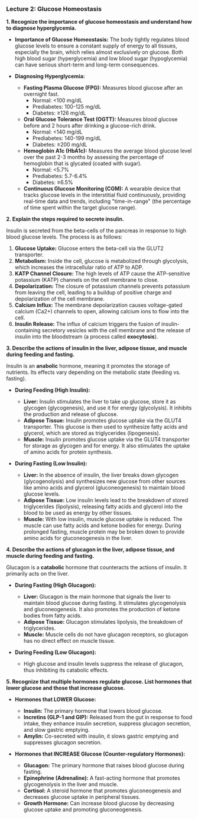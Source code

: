### Lecture 2: Glucose Homeostasis

**1. Recognize the importance of glucose homeostasis and understand how to diagnose hyperglycemia.**

*   **Importance of Glucose Homeostasis:** The body tightly regulates blood glucose levels to ensure a constant supply of energy to all tissues, especially the brain, which relies almost exclusively on glucose. Both high blood sugar (hyperglycemia) and low blood sugar (hypoglycemia) can have serious short-term and long-term consequences.

*   **Diagnosing Hyperglycemia:**
    *   **Fasting Plasma Glucose (FPG):** Measures blood glucose after an overnight fast.
        *   Normal: <100 mg/dL
        *   Prediabetes: 100-125 mg/dL
        *   Diabetes: ≥126 mg/dL
    *   **Oral Glucose Tolerance Test (OGTT):** Measures blood glucose before and 2 hours after drinking a glucose-rich drink.
        *   Normal: <140 mg/dL
        *   Prediabetes: 140-199 mg/dL
        *   Diabetes: ≥200 mg/dL
    *   **Hemoglobin A1c (HbA1c):** Measures the average blood glucose level over the past 2-3 months by assessing the percentage of hemoglobin that is glycated (coated with sugar).
        *   Normal: <5.7%
        *   Prediabetes: 5.7-6.4%
        *   Diabetes: ≥6.5%
    *   **Continuous Glucose Monitoring (CGM):** A wearable device that tracks glucose levels in the interstitial fluid continuously, providing real-time data and trends, including "time-in-range" (the percentage of time spent within the target glucose range).

**2. Explain the steps required to secrete insulin.**

Insulin is secreted from the beta-cells of the pancreas in response to high blood glucose levels. The process is as follows:
1.  **Glucose Uptake:** Glucose enters the beta-cell via the GLUT2 transporter.
2.  **Metabolism:** Inside the cell, glucose is metabolized through glycolysis, which increases the intracellular ratio of ATP to ADP.
3.  **KATP Channel Closure:** The high levels of ATP cause the ATP-sensitive potassium (KATP) channels on the cell membrane to close.
4.  **Depolarization:** The closure of potassium channels prevents potassium from leaving the cell, leading to a buildup of positive charge and depolarization of the cell membrane.
5.  **Calcium Influx:** The membrane depolarization causes voltage-gated calcium (Ca2+) channels to open, allowing calcium ions to flow into the cell.
6.  **Insulin Release:** The influx of calcium triggers the fusion of insulin-containing secretory vesicles with the cell membrane and the release of insulin into the bloodstream (a process called **exocytosis**).

**3. Describe the actions of insulin in the liver, adipose tissue, and muscle during feeding and fasting.**

Insulin is an **anabolic** hormone, meaning it promotes the storage of nutrients. Its effects vary depending on the metabolic state (feeding vs. fasting).

*   **During Feeding (High Insulin):**
    *   **Liver:** Insulin stimulates the liver to take up glucose, store it as glycogen (glycogenesis), and use it for energy (glycolysis). It inhibits the production and release of glucose.
    *   **Adipose Tissue:** Insulin promotes glucose uptake via the GLUT4 transporter. This glucose is then used to synthesize fatty acids and glycerol, which are stored as triglycerides (lipogenesis).
    *   **Muscle:** Insulin promotes glucose uptake via the GLUT4 transporter for storage as glycogen and for energy. It also stimulates the uptake of amino acids for protein synthesis.

*   **During Fasting (Low Insulin):**
    *   **Liver:** In the absence of insulin, the liver breaks down glycogen (glycogenolysis) and synthesizes new glucose from other sources like amino acids and glycerol (gluconeogenesis) to maintain blood glucose levels.
    *   **Adipose Tissue:** Low insulin levels lead to the breakdown of stored triglycerides (lipolysis), releasing fatty acids and glycerol into the blood to be used as energy by other tissues.
    *   **Muscle:** With low insulin, muscle glucose uptake is reduced. The muscle can use fatty acids and ketone bodies for energy. During prolonged fasting, muscle protein may be broken down to provide amino acids for gluconeogenesis in the liver.

**4. Describe the actions of glucagon in the liver, adipose tissue, and muscle during feeding and fasting.**

Glucagon is a **catabolic** hormone that counteracts the actions of insulin. It primarily acts on the liver.

*   **During Fasting (High Glucagon):**
    *   **Liver:** Glucagon is the main hormone that signals the liver to maintain blood glucose during fasting. It stimulates glycogenolysis and gluconeogenesis. It also promotes the production of ketone bodies from fatty acids.
    *   **Adipose Tissue:** Glucagon stimulates lipolysis, the breakdown of triglycerides.
    *   **Muscle:** Muscle cells do not have glucagon receptors, so glucagon has no direct effect on muscle tissue.

*   **During Feeding (Low Glucagon):**
    *   High glucose and insulin levels suppress the release of glucagon, thus inhibiting its catabolic effects.

**5. Recognize that multiple hormones regulate glucose. List hormones that lower glucose and those that increase glucose.**

*   **Hormones that LOWER Glucose:**
    *   **Insulin:** The primary hormone that lowers blood glucose.
    *   **Incretins (GLP-1 and GIP):** Released from the gut in response to food intake, they enhance insulin secretion, suppress glucagon secretion, and slow gastric emptying.
    *   **Amylin:** Co-secreted with insulin, it slows gastric emptying and suppresses glucagon secretion.

*   **Hormones that INCREASE Glucose (Counter-regulatory Hormones):**
    *   **Glucagon:** The primary hormone that raises blood glucose during fasting.
    *   **Epinephrine (Adrenaline):** A fast-acting hormone that promotes glycogenolysis in the liver and muscle.
    *   **Cortisol:** A steroid hormone that promotes gluconeogenesis and decreases glucose uptake in peripheral tissues.
    *   **Growth Hormone:** Can increase blood glucose by decreasing glucose uptake and promoting gluconeogenesis.

